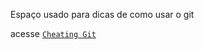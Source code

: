 Espaço usado para dicas de como usar o git

acesse [`Cheating Git`](https://github.com/maicol-dg/Cheating-Git/wiki)